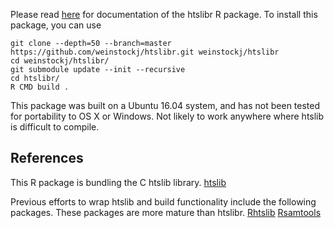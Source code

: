 Please read [here](https://weinstockj.github.io/htslibr) for documentation of the htslibr R package. To install
this package, you can use 
```
git clone --depth=50 --branch=master https://github.com/weinstockj/htslibr.git weinstockj/htslibr
cd weinstockj/htslibr/
git submodule update --init --recursive
cd htslibr/
R CMD build .
```

This package was built on a Ubuntu 16.04 system, and has not been tested for portability to 
OS X or Windows. Not likely to work anywhere where htslib is difficult to compile. 

## References

This R package is bundling the C htslib library. 
[htslib](https://github.com/samtools/htslib)

Previous efforts to wrap htslib and build functionality include the following packages. These packages
are more mature than htslibr. 
[Rhtslib](http://bioconductor.org/packages/release/bioc/html/Rhtslib.html)
[Rsamtools](https://bioconductor.org/packages/release/bioc/html/Rsamtools.html)

